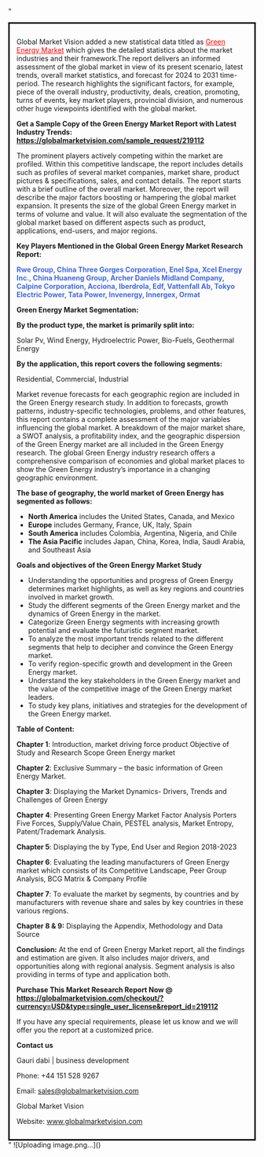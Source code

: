"<div style='border: 3px solid black; padding: 1em;'>

Global Market Vision added a new statistical data titled as <a style='color: #ff0000;' href='https://globalmarketvision.com/reports/global-green-energy-market/219112'>Green Energy Market</a> which gives the detailed statistics about the market industries and their framework.The report delivers an informed assessment of the global market in view of its present scenario, latest trends, overall market statistics, and forecast for 2024 to 2031 time-period. The research highlights the significant factors, for example, piece of the overall industry, productivity, deals, creation, promoting, turns of events, key market players, provincial division, and numerous other huge viewpoints identified with the global market.

<strong>Get a Sample Copy of the Green Energy Market Report with Latest Industry Trends:</strong><strong> <a style='color: #ff0000;' href='https://globalmarketvision.com/sample_request/219112?utm_source=linkedinPulse&utm_medium=Dhiraj&utm_campaign=dhiraj'><strong>https://globalmarketvision.com/sample_request/219112</strong></a></strong>

The prominent players actively competing within the market are profiled. Within this competitive landscape, the report includes details such as profiles of several market companies, market share, product pictures &amp; specifications, sales, and contact details. The report starts with a brief outline of the overall market. Moreover, the report will describe the major factors boosting or hampering the global market expansion. It presents the size of the global Green Energy market in terms of volume and value. It will also evaluate the segmentation of the global market based on different aspects such as product, applications, end-users, and major regions.

<strong>Key Players Mentioned in the Global Green Energy Market Research Report:</strong>

<strong style='color: #4169e1;'>Rwe Group, China Three Gorges Corporation, Enel Spa, Xcel Energy Inc., China Huaneng Group, Archer Daniels Midland Company, Calpine Corporation, Acciona, Iberdrola, Edf, Vattenfall Ab, Tokyo Electric Power, Tata Power, Invenergy, Innergex, Ormat</strong>

<strong>Green Energy Market Segmentation: </strong>

<strong>By the product type, the market is primarily split into:</strong>

Solar Pv, Wind Energy, Hydroelectric Power, Bio-Fuels, Geothermal Energy

<strong>By the application, this report covers the following segments:</strong>

Residential, Commercial, Industrial

Market revenue forecasts for each geographic region are included in the Green Energy research study. In addition to forecasts, growth patterns, industry-specific technologies, problems, and other features, this report contains a complete assessment of the major variables influencing the global market. A breakdown of the major market share, a SWOT analysis, a profitability index, and the geographic dispersion of the Green Energy market are all included in the Green Energy research. The global Green Energy industry research offers a comprehensive comparison of economies and global market places to show the Green Energy industry’s importance in a changing geographic environment.

<strong>The base of geography, the world market of Green Energy has segmented as follows:</strong>
<ul>
  <li><strong>North America</strong> includes the United States, Canada, and Mexico</li>
  <li><strong>Europe</strong> includes Germany, France, UK, Italy, Spain</li>
  <li><strong>South America</strong> includes Colombia, Argentina, Nigeria, and Chile</li>
  <li><strong>The Asia Pacific</strong> includes Japan, China, Korea, India, Saudi Arabia, and Southeast Asia</li>
</ul>
<strong>Goals and objectives of the Green Energy Market Study</strong>
<ul>
  <li>Understanding the opportunities and progress of Green Energy determines market highlights, as well as key regions and countries involved in market growth.</li>
  <li>Study the different segments of the Green Energy market and the dynamics of Green Energy in the market.</li>
  <li>Categorize Green Energy segments with increasing growth potential and evaluate the futuristic segment market.</li>
  <li>To analyze the most important trends related to the different segments that help to decipher and convince the Green Energy market.</li>
  <li>To verify region-specific growth and development in the Green Energy market.</li>
  <li>Understand the key stakeholders in the Green Energy market and the value of the competitive image of the Green Energy market leaders.</li>
  <li>To study key plans, initiatives and strategies for the development of the Green Energy market.</li>
</ul>
<strong>Table of Content:</strong>

<strong>Chapter 1</strong>: Introduction, market driving force product Objective of Study and Research Scope Green Energy market

<strong>Chapter 2</strong>: Exclusive Summary – the basic information of Green Energy Market.

<strong>Chapter 3</strong>: Displaying the Market Dynamics- Drivers, Trends and Challenges of Green Energy

<strong>Chapter 4</strong>: Presenting Green Energy Market Factor Analysis Porters Five Forces, Supply/Value Chain, PESTEL analysis, Market Entropy, Patent/Trademark Analysis.

<strong>Chapter 5</strong>: Displaying the by Type, End User and Region 2018-2023

<strong>Chapter 6</strong>: Evaluating the leading manufacturers of Green Energy market which consists of its Competitive Landscape, Peer Group Analysis, BCG Matrix &amp; Company Profile

<strong>Chapter 7</strong>: To evaluate the market by segments, by countries and by manufacturers with revenue share and sales by key countries in these various regions.

<strong>Chapter 8 &amp; 9:</strong> Displaying the Appendix, Methodology and Data Source

<strong>Conclusion:</strong> At the end of Green Energy Market report, all the findings and estimation are given. It also includes major drivers, and opportunities along with regional analysis. Segment analysis is also providing in terms of type and application both.

<strong>Purchase This Market Research Report Now @</strong><strong> <strong><a style='color: #ff0000;' href='https://globalmarketvision.com/checkout/?currency=USD&type=single_user_license&report_id=219112?utm_source=linkedinPulse&utm_medium=Dhiraj&utm_campaign=dhiraj'>https://globalmarketvision.com/checkout/?currency=USD&type=single_user_license&report_id=219112</a></strong>
</strong>

If you have any special requirements, please let us know and we will offer you the report at a customized price.

<strong>Contact us</strong>

Gauri dabi | business development

Phone: +44 151 528 9267

Email: <a href='mailto:sales@globalmarketvision.com'>sales@globalmarketvision.com</a>

Global Market Vision

Website: <a href='http://www.globalmarketvision.com/'>www.globalmarketvision.com</a>

</div>"
![Uploading image.png…]()

